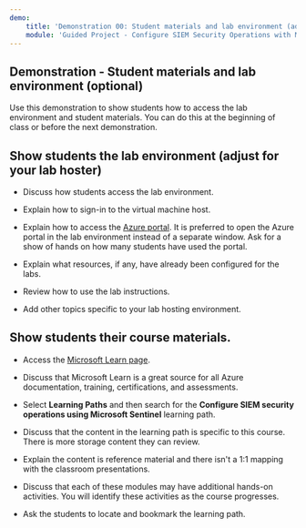 ```yaml
---
demo:
    title: 'Demonstration 00: Student materials and lab environment (adjust)'
    module: 'Guided Project - Configure SIEM Security Operations with Microsoft Sentinel'
---
```

## Demonstration - Student materials and lab environment (optional)

Use this demonstration to show students how to access the lab environment and student materials. You can do this at the beginning of class or before the next demonstration. 

## Show students the lab environment (adjust for your lab hoster)

- Discuss how students access the lab environment. 

- Explain how to sign-in to the virtual machine host.

- Explain how to access the [Azure portal](https://portal.azure.com). It is preferred to open the Azure portal in the lab environment instead of a separate window. Ask for a show of hands on how many students have used the portal. 

- Explain what resources, if any, have already been configured for the labs.

- Review how to use the lab instructions. 

- Add other topics specific to your lab hosting environment. 

## Show students their course materials.

- Access the [Microsoft Learn page](https://learn.microsoft.com).

- Discuss that Microsoft Learn is a great source for all Azure documentation, training, certifications, and assessments. 

- Select **Learning Paths** and then search for the **Configure SIEM security operations using Microsoft Sentinel** learning path.

- Discuss that the content in the learning path is specific to this course. There is more storage content they can review.

- Explain the content is reference material and there isn't a 1:1 mapping with the classroom presentations.

- Discuss that each of these modules may have additional hands-on activities. You will identify these activities as the course progresses.

- Ask the students to locate and bookmark the learning path.
